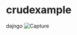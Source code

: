# crudexample

dajngo
![Capture](https://user-images.githubusercontent.com/65593381/138011840-4601bcd4-c449-444d-8965-6378884a7c05.PNG)
